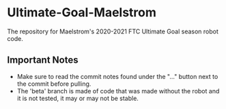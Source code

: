 # Ultimate-Goal-Maelstrom
The repository for Maelstrom's 2020-2021 FTC Ultimate Goal season robot code.

## Important Notes
* Make sure to read the commit notes found under the "..." button next to the commit before pulling.
* The 'beta' branch is made of code that was made without the robot and it is not tested, it may or may not be stable.
